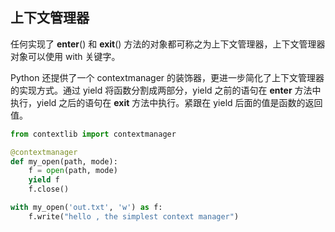   ## 上下文管理器
  任何实现了 __enter__() 和 __exit__() 方法的对象都可称之为上下文管理器，上下文管理器对象可以使用 with 关键字。

  Python 还提供了一个 contextmanager 的装饰器，更进一步简化了上下文管理器的实现方式。通过 yield 将函数分割成两部分，yield 之前的语句在 __enter__ 方法中执行，yield 之后的语句在 __exit__ 方法中执行。紧跟在 yield 后面的值是函数的返回值。
  ```Python
  from contextlib import contextmanager

  @contextmanager
  def my_open(path, mode):
      f = open(path, mode)
      yield f
      f.close()
  
  with my_open('out.txt', 'w') as f:
      f.write("hello , the simplest context manager")
  ```
